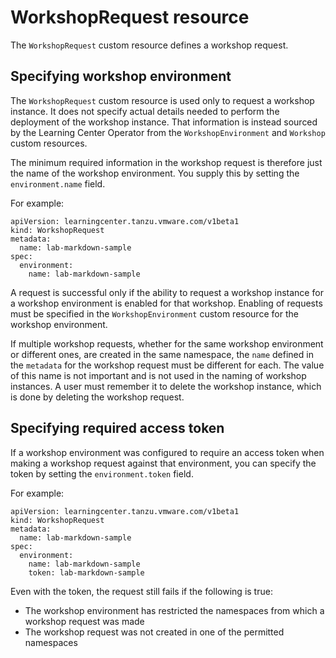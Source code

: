 # WorkshopRequest resource

The `WorkshopRequest` custom resource defines a workshop request.

## <a id="specify-workshop-env"></a> Specifying workshop environment

The `WorkshopRequest` custom resource is used only to request a workshop instance.
It does not specify actual details needed to perform the deployment of the workshop instance.
That information is instead sourced by the Learning Center Operator from the `WorkshopEnvironment`
and `Workshop` custom resources.

The minimum required information in the workshop request is therefore just the name of the workshop
environment. You supply this by setting the `environment.name` field.

For example:

```
apiVersion: learningcenter.tanzu.vmware.com/v1beta1
kind: WorkshopRequest
metadata:
  name: lab-markdown-sample
spec:
  environment:
    name: lab-markdown-sample
```

A request is successful only if the ability to request a workshop instance for a workshop environment
is enabled for that workshop. Enabling of requests must be specified in the `WorkshopEnvironment`
custom resource for the workshop environment.

If multiple workshop requests, whether for the same workshop environment or different ones, are
created in the same namespace, the `name` defined in the `metadata` for the workshop request must be
different for each. The value of this name is not important and is not used in the naming of workshop
instances. A user must remember it to delete the workshop instance, which is done by deleting the
workshop request.

## <a id="specify-workshop-env"></a> Specifying required access token

If a workshop environment was configured to require an access token when making a workshop request
against that environment, you can specify the token by setting the `environment.token` field.

For example:

```
apiVersion: learningcenter.tanzu.vmware.com/v1beta1
kind: WorkshopRequest
metadata:
  name: lab-markdown-sample
spec:
  environment:
    name: lab-markdown-sample
    token: lab-markdown-sample
```

Even with the token, the request still fails if the following is true:

* The workshop environment has restricted the namespaces from which a workshop request was made
* The workshop request was not created in one of the permitted namespaces
